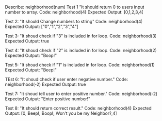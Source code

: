 Describe: neighborhood(num)
Test 1 "It should return 0 to users input number to array.
Code: neighborhood(4)
Expected Output: [0,1,2,3,4]

Test 2: "It should Change numbers to string" 
Code: neighborhood(4)
Expected Output: ["0","1","2","3","4"]

Test 3: "It shoud check if "3" is included in for loop.
Code: neighborhood(3)
Expected Output: true

Test 4: "It shoud check if "2" is included in for loop.
Code: neighborhood(2)
Expected Output: "Boop!"

Test 5: "It shoud check if "1" is included in for loop.
Code: neighborhood(1)
Expected Output: "Beep!"

TEst 6: "It shoud check if user enter negative number."
Code: neighborhood(-2)
Expected Output: true

Test 7: "It shoud tell user to enter positive number."
Code: neighborhood(-2)
Expected Output: "Enter positive number!" 

Test 8: "It should return correct result."
Code: neighborhood(4)
Expected Output: [0, Beep!, Boop!, Won't you be my Neighbor?,4] 